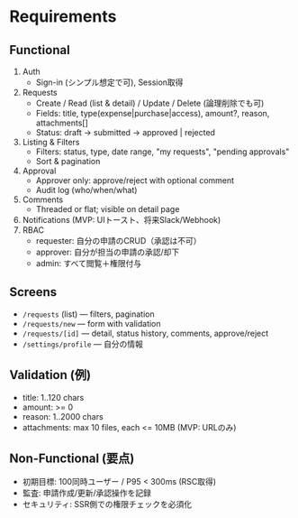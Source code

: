 # Requirements

## Functional
1. Auth
   - Sign-in (シンプル想定で可), Session取得
2. Requests
   - Create / Read (list & detail) / Update / Delete (論理削除でも可)
   - Fields: title, type(expense|purchase|access), amount?, reason, attachments[]
   - Status: draft → submitted → approved | rejected
3. Listing & Filters
   - Filters: status, type, date range, "my requests", "pending approvals"
   - Sort & pagination
4. Approval
   - Approver only: approve/reject with optional comment
   - Audit log (who/when/what)
5. Comments
   - Threaded or flat; visible on detail page
6. Notifications (MVP: UIトースト、将来Slack/Webhook)
7. RBAC
   - requester: 自分の申請のCRUD（承認は不可）
   - approver: 自分が担当の申請の承認/却下
   - admin: すべて閲覧＋権限付与

## Screens
- `/requests` (list) — filters, pagination
- `/requests/new` — form with validation
- `/requests/[id]` — detail, status history, comments, approve/reject
- `/settings/profile` — 自分の情報

## Validation (例)
- title: 1..120 chars
- amount: >= 0
- reason: 1..2000 chars
- attachments: max 10 files, each <= 10MB (MVP: URLのみ)

## Non-Functional (要点)
- 初期目標: 100同時ユーザー / P95 < 300ms (RSC取得)
- 監査: 申請作成/更新/承認操作を記録
- セキュリティ: SSR側での権限チェックを必須化